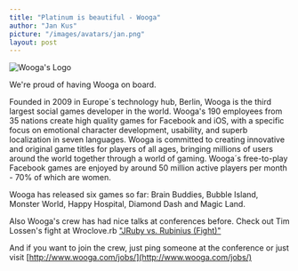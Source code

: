 ```yaml
---
title: "Platinum is beautiful - Wooga"
author: "Jan Kus"
picture: "/images/avatars/jan.png"
layout: post
---
```


![Wooga's Logo](https://2012.euruko.org/images/sponsors/wooga.png)

We're proud of having Wooga on board.

Founded in 2009 in Europe´s technology hub, Berlin, Wooga is the third largest social games developer in the world. Wooga's 190 employees from 35 nations create high quality games for Facebook and iOS, with a specific focus on emotional character development, usability, and superb localization in seven languages. Wooga is committed to creating innovative and original game titles for players of all ages, bringing millions of users around the world together through a world of gaming. Wooga´s free-to-play Facebook games are enjoyed by around 50 million active players per month - 70% of which are women.

Wooga has released six games so far: Brain Buddies, Bubble Island, Monster World, Happy Hospital, Diamond Dash and Magic Land.

Also Wooga's crew has had nice talks at conferences before. Check out Tim Lossen's fight at Wroclove.rb ["JRuby vs. Rubinius (Fight)"](http://www.youtube.com/watch?feature=player_embedded&v=AYYGage3B-I)

And if you want to join the crew, just ping someone at the conference or just visit [http://www.wooga.com/jobs/](http://www.wooga.com/jobs/)
